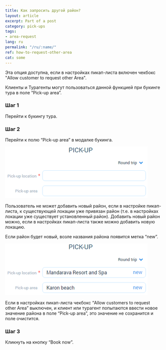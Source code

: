 ```yaml
---
title: Как запросить другой район?
layout: article
excerpt: Part of a post
category: pick-ups
tags:
- area-request
lang: ru
permalink: "/ru/:name/"
ref: how-to-request-other-area
cat: some
---
```


Эта опция доступна, если в настройках пикап-листа включен чекбокс "Allow customer to request other Area". 

Клиенты и Турагенты могут пользоваться данной функцией при букинге тура в поле “Pick-up area”. 

### **Шаг 1**

Перейти к букингу тура.
	
### **Шаг 2**

Перейти к полю “Pick-up area” в модалке букинга.

![How_to_request_other_area1](/assets/images/how_to_request_other_area1.png)

Пользователь не может добавить новый район, если в настройке пикап-листа, к существующей локации уже привязан район (т.е. в настройках локации уже существует установленный район). Добавить новый район можно, если в настройках пикап-листа также можно добавить новую локацию.

Если район будет новый, возле названия района появится метка “new”.

![How_to_request_other_area2](/assets/images/how_to_request_other_area2.png)

Если в настройках пикап-листа чекбокс “Allow customers to request other Area” выключен, и клиент или турагент попытаются ввести новое значение района в поле “Pick-up area”, это значение не сохранится и поле очистится.

### **Шаг 3**

Кликнуть на кнопку “Book now”.